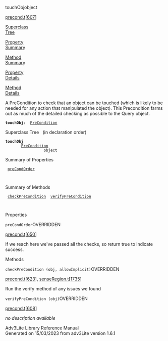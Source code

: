 ---
---
<span class="title">touchObj</span><span class="type">object</span>

[precond.t](../file/precond.t.html)\[[607](../source/precond.t.html#607)\]

[Superclass  
Tree](#_SuperClassTree_)

[Property  
Summary](#_PropSummary_)

[Method  
Summary](#_MethodSummary_)

[Property  
Details](#_Properties_)

[Method  
Details](#_Methods_)

<div class="fdesc">

A PreCondition to check that an object can be touched (which is likely
to be needed for any action that manipulated the object). This
Precondition farms out as much of the detailed checking as possible to
the Query object.

**`touchObj`**` :   `[`PreCondition`](../object/PreCondition.html)

</div>

<span id="_SuperClassTree_"></span>

<div class="mjhd">

<span class="hdln">Superclass Tree</span>   (in declaration order)

</div>

**`touchObj`**  
`         `[`PreCondition`](../object/PreCondition.html)  
`                 object`  
<span id="_PropSummary_"></span>

<div class="mjhd">

<span class="hdln">Summary of Properties</span>  

</div>

` `[`preCondOrder`](#preCondOrder)`  `

` `

<span id="_MethodSummary_"></span>

<div class="mjhd">

<span class="hdln">Summary of Methods</span>  

</div>

` `[`checkPreCondition`](#checkPreCondition)`  `[`verifyPreCondition`](#verifyPreCondition)`  `

` `

<span id="_Properties_"></span>

<div class="mjhd">

<span class="hdln">Properties</span>  

</div>

<span id="preCondOrder"></span>

`preCondOrder`<span class="rem">OVERRIDDEN</span>

[precond.t](../file/precond.t.html)\[[650](../source/precond.t.html#650)\]

<div class="desc">

If we reach here we've passed all the checks, so return true to indicate
success.

</div>

<span id="_Methods_"></span>

<div class="mjhd">

<span class="hdln">Methods</span>  

</div>

<span id="checkPreCondition"></span>

`checkPreCondition (obj, allowImplicit)`<span class="rem">OVERRIDDEN</span>

[precond.t](../file/precond.t.html)\[[623](../source/precond.t.html#623)\],
[senseRegion.t](../file/senseRegion.t.html)\[[1735](../source/senseRegion.t.html#1735)\]

<div class="desc">

Run the verify method of any issues we found

</div>

<span id="verifyPreCondition"></span>

`verifyPreCondition (obj)`<span class="rem">OVERRIDDEN</span>

[precond.t](../file/precond.t.html)\[[608](../source/precond.t.html#608)\]

<div class="desc">

*no description available*

</div>

<div class="ftr">

Adv3Lite Library Reference Manual  
Generated on 15/03/2023 from adv3Lite version 1.6.1

</div>
